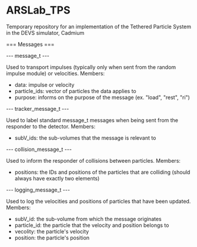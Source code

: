# ARSLab_TPS
Temporary repository for an implementation of the Tethered Particle System in the DEVS simulator, Cadmium

=== Messages ===

--- message_t ---

Used to transport impulses (typically only when sent from the random impulse module) or velocities.
Members:
- data: impulse or velocity
- particle_ids: vector of particles the data applies to
- purpose: informs on the purpose of the message (ex. "load", "rest", "ri")

--- tracker_message_t ---

Used to label standard message_t messages when being sent from the responder to the detector.
Members:
- subV_ids: the sub-volumes that the message is relevant to

--- collision_message_t ---

Used to inform the responder of collisions between particles.
Members:
- positions: the IDs and positions of the particles that are colliding (should always have exactly two elements)

--- logging_message_t ---

Used to log the velocities and positions of particles that have been updated.
Members:
- subV_id: the sub-volume from which the message originates
- particle_id: the particle that the velocity and position belongs to
- vecolity: the particle's velocity
- position: the particle's position